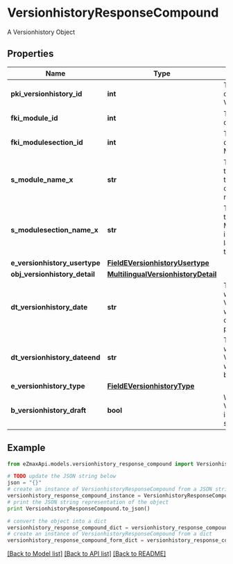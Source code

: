 # VersionhistoryResponseCompound

A Versionhistory Object

## Properties
Name | Type | Description | Notes
------------ | ------------- | ------------- | -------------
**pki_versionhistory_id** | **int** | The unique ID of the Versionhistory | 
**fki_module_id** | **int** | The unique ID of the Module | [optional] 
**fki_modulesection_id** | **int** | The unique ID of the Modulesection | [optional] 
**s_module_name_x** | **str** | The Name of the Module in the language of the requester | [optional] 
**s_modulesection_name_x** | **str** | The Name of the Modulesection in the language of the requester | [optional] 
**e_versionhistory_usertype** | [**FieldEVersionhistoryUsertype**](FieldEVersionhistoryUsertype.md) |  | [optional] 
**obj_versionhistory_detail** | [**MultilingualVersionhistoryDetail**](MultilingualVersionhistoryDetail.md) |  | 
**dt_versionhistory_date** | **str** | The date  at which the Versionhistory was published or should be published | 
**dt_versionhistory_dateend** | **str** | The date  at which the Versionhistory will no longer be visible | [optional] 
**e_versionhistory_type** | [**FieldEVersionhistoryType**](FieldEVersionhistoryType.md) |  | 
**b_versionhistory_draft** | **bool** | Whether the Versionhistory is published or still a draft | 

## Example

```python
from eZmaxApi.models.versionhistory_response_compound import VersionhistoryResponseCompound

# TODO update the JSON string below
json = "{}"
# create an instance of VersionhistoryResponseCompound from a JSON string
versionhistory_response_compound_instance = VersionhistoryResponseCompound.from_json(json)
# print the JSON string representation of the object
print VersionhistoryResponseCompound.to_json()

# convert the object into a dict
versionhistory_response_compound_dict = versionhistory_response_compound_instance.to_dict()
# create an instance of VersionhistoryResponseCompound from a dict
versionhistory_response_compound_form_dict = versionhistory_response_compound.from_dict(versionhistory_response_compound_dict)
```
[[Back to Model list]](../README.md#documentation-for-models) [[Back to API list]](../README.md#documentation-for-api-endpoints) [[Back to README]](../README.md)


